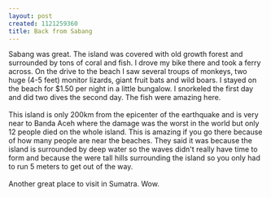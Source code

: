 ```yaml
--- 
layout: post
created: 1121259360
title: Back from Sabang
---
```

Sabang was great.  The island was covered with old growth forest and surrounded by tons of coral and fish.  I drove my bike there and took a ferry across.  On the drive to the beach I saw several troups of monkeys, two huge (4-5 feet) monitor lizards, giant fruit bats and wild boars.  I stayed on the beach for $1.50 per night in a little bungalow.  I snorkeled the first day and did two dives the second day.  The fish were amazing here.  <br /><br />This island is only 200km from the epicenter of the earthquake and is very near to Banda Aceh where the damage was the worst in the world but only 12 people died on the whole island.  This is amazing if you go there because of how many people are near the beaches.  They said it was because the island is surrounded by deep water so the waves didn't really have time to form and because the were tall hills surrounding the island so you only had to run 5 meters to get out of the way.<br /><br />Another great place to visit in Sumatra.  Wow.
